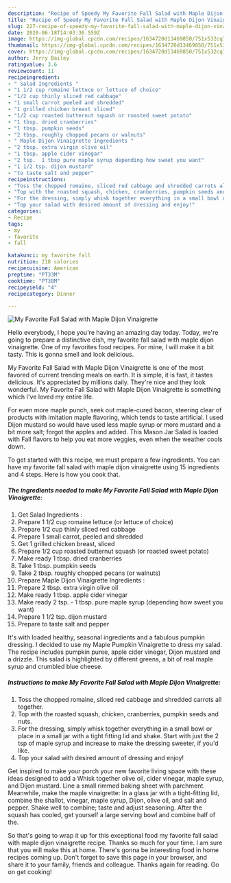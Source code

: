 ```yaml
---
description: "Recipe of Speedy My Favorite Fall Salad with Maple Dijon Vinaigrette"
title: "Recipe of Speedy My Favorite Fall Salad with Maple Dijon Vinaigrette"
slug: 227-recipe-of-speedy-my-favorite-fall-salad-with-maple-dijon-vinaigrette
date: 2020-06-18T14:03:36.559Z
image: https://img-global.cpcdn.com/recipes/1634720d13469850/751x532cq70/my-favorite-fall-salad-with-maple-dijon-vinaigrette-recipe-main-photo.jpg
thumbnail: https://img-global.cpcdn.com/recipes/1634720d13469850/751x532cq70/my-favorite-fall-salad-with-maple-dijon-vinaigrette-recipe-main-photo.jpg
cover: https://img-global.cpcdn.com/recipes/1634720d13469850/751x532cq70/my-favorite-fall-salad-with-maple-dijon-vinaigrette-recipe-main-photo.jpg
author: Jerry Bailey
ratingvalue: 3.6
reviewcount: 11
recipeingredient:
- " Salad Ingredients "
- "1 1/2 cup romaine lettuce or lettuce of choice"
- "1/2 cup thinly sliced red cabbage"
- "1 small carrot peeled and shredded"
- "1 grilled chicken breast sliced"
- "1/2 cup roasted butternut squash or roasted sweet potato"
- "1 tbsp. dried cranberries"
- "1 tbsp. pumpkin seeds"
- "2 tbsp. roughly chopped pecans or walnuts"
- " Maple Dijon Vinaigrette Ingredients "
- "2 tbsp. extra virgin olive oil"
- "1 tbsp. apple cider vinegar"
- "2 tsp.  1 tbsp pure maple syrup depending how sweet you want"
- "1 1/2 tsp. dijon mustard"
- "to taste salt and pepper"
recipeinstructions:
- "Toss the chopped romaine, sliced red cabbage and shredded carrots all together."
- "Top with the roasted squash, chicken, cranberries, pumpkin seeds and nuts."
- "For the dressing, simply whisk together everything in a small bowl or place in a small jar with a tight fitting lid and shake. Start with just the 2 tsp of maple syrup and increase to make the dressing sweeter, if you&#39;d like."
- "Top your salad with desired amount of dressing and enjoy!"
categories:
- Recipe
tags:
- my
- favorite
- fall

katakunci: my favorite fall 
nutrition: 218 calories
recipecuisine: American
preptime: "PT33M"
cooktime: "PT38M"
recipeyield: "4"
recipecategory: Dinner

---
```



![My Favorite Fall Salad with Maple Dijon Vinaigrette](https://img-global.cpcdn.com/recipes/1634720d13469850/751x532cq70/my-favorite-fall-salad-with-maple-dijon-vinaigrette-recipe-main-photo.jpg)

Hello everybody, I hope you're having an amazing day today. Today, we're going to prepare a distinctive dish, my favorite fall salad with maple dijon vinaigrette. One of my favorites food recipes. For mine, I will make it a bit tasty. This is gonna smell and look delicious.

My Favorite Fall Salad with Maple Dijon Vinaigrette is one of the most favored of current trending meals on earth. It is simple, it is fast, it tastes delicious. It's appreciated by millions daily. They're nice and they look wonderful. My Favorite Fall Salad with Maple Dijon Vinaigrette is something which I've loved my entire life.

For even more maple punch, seek out maple-cured bacon, steering clear of products with imitation maple flavoring, which tends to taste artificial. I used Dijon mustard so would have used less maple syrup or more mustard and a bit more salt; forgot the apples and added. This Mason Jar Salad is loaded with Fall flavors to help you eat more veggies, even when the weather cools down.


To get started with this recipe, we must prepare a few ingredients. You can have my favorite fall salad with maple dijon vinaigrette using 15 ingredients and 4 steps. Here is how you cook that.

<!--inarticleads1-->

##### The ingredients needed to make My Favorite Fall Salad with Maple Dijon Vinaigrette:

1. Get  Salad Ingredients :
1. Prepare 1 1/2 cup romaine lettuce (or lettuce of choice)
1. Prepare 1/2 cup thinly sliced red cabbage
1. Prepare 1 small carrot, peeled and shredded
1. Get 1 grilled chicken breast, sliced
1. Prepare 1/2 cup roasted butternut squash (or roasted sweet potato)
1. Make ready 1 tbsp. dried cranberries
1. Take 1 tbsp. pumpkin seeds
1. Take 2 tbsp. roughly chopped pecans (or walnuts)
1. Prepare  Maple Dijon Vinaigrette Ingredients :
1. Prepare 2 tbsp. extra virgin olive oil
1. Make ready 1 tbsp. apple cider vinegar
1. Make ready 2 tsp. - 1 tbsp. pure maple syrup (depending how sweet you want)
1. Prepare 1 1/2 tsp. dijon mustard
1. Prepare to taste salt and pepper


It&#39;s with loaded healthy, seasonal ingredients and a fabulous pumpkin dressing. I decided to use my Maple Pumpkin Vinaigrette to dress my salad. The recipe includes pumpkin puree, apple cider vinegar, Dijon mustard and a drizzle. This salad is highlighted by different greens, a bit of real maple syrup and crumbled blue cheese. 

<!--inarticleads2-->

##### Instructions to make My Favorite Fall Salad with Maple Dijon Vinaigrette:

1. Toss the chopped romaine, sliced red cabbage and shredded carrots all together.
1. Top with the roasted squash, chicken, cranberries, pumpkin seeds and nuts.
1. For the dressing, simply whisk together everything in a small bowl or place in a small jar with a tight fitting lid and shake. Start with just the 2 tsp of maple syrup and increase to make the dressing sweeter, if you&#39;d like.
1. Top your salad with desired amount of dressing and enjoy!


Get inspired to make your porch your new favorite living space with these ideas designed to add a Whisk together olive oil, cider vinegar, maple syrup, and Dijon mustard. Line a small rimmed baking sheet with parchment. Meanwhile, make the maple vinaigrette: In a glass jar with a tight-fitting lid, combine the shallot, vinegar, maple syrup, Dijon, olive oil, and salt and pepper. Shake well to combine; taste and adjust seasoning. After the squash has cooled, get yourself a large serving bowl and combine half of the. 

So that's going to wrap it up for this exceptional food my favorite fall salad with maple dijon vinaigrette recipe. Thanks so much for your time. I am sure that you will make this at home. There's gonna be interesting food in home recipes coming up. Don't forget to save this page in your browser, and share it to your family, friends and colleague. Thanks again for reading. Go on get cooking!
